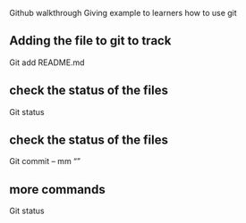 Github walkthrough
Giving example to learners how to use git

## Adding the file to git to track
Git add README.md

## check the status of the files
Git status

## check the status of the files
Git commit – mm “”
## more commands
Git status
